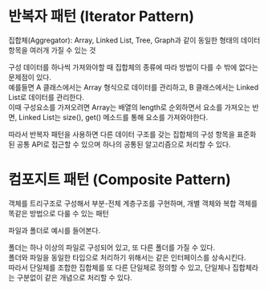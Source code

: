 # 반복자 패턴 (Iterator Pattern)

집합체(Aggregator): Array, Linked List, Tree, Graph과 같이 동일한 형태의 데이터 항목을 여러개 가질 수 있는 것

구성 데이터를 하나씩 가져와야할 때 집합체의 종류에 따라 방법이 다를 수 밖에 없다는 문제점이 있다.  
예를들면 A 클래스에서는 Array 형식으로 데이터를 관리하고, B 클래스에서는 Linked List로 데이터를 관리한다.  
이때 구성요소를 가져오려면 Array는 배열의 length로 순외하면서 요소를 가져오는 반면, Linked List는 size(), get() 메소드를 통해 요소를 가져와야한다.

따라서 반복자 패턴을 사용하면 다른 데이터 구조를 갖는 집합체의 구성 항목을 표준화된 공통 API로 접근할 수 있으며 하나의 공통된 알고리즘으로 처리할 수 있다.

# 컴포지트 패턴 (Composite Pattern)

객체를 트리구조로 구성해서 부분-전체 계층구조를 구현하며, 개별 객체와 복합 객체를 똑같은 방법으로 다룰 수 있는 패턴

파일과 폴더로 예시를 들어본다.

폴더는 하나 이상의 파일로 구성되어 있고, 또 다른 폴더를 가질 수 있다.  
폴더와 파일을 동일한 타입으로 처리하기 위해서는 같은 인터페이스를 상속시킨다.  
따라서 단일체를 조합한 집합체를 또 다른 단일체로 정의할 수 있고, 단일체나 집합체라는 구분없이 같은 개념으로 처리할 수 있다.
